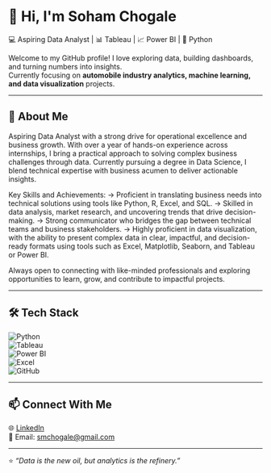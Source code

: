 # 👋 Hi, I'm Soham Chogale  

💻 Aspiring Data Analyst | 📊 Tableau | 📈 Power BI | 🐍 Python

Welcome to my GitHub profile! I love exploring data, building dashboards, and turning numbers into insights.  
Currently focusing on **automobile industry analytics, machine learning, and data visualization** projects.  

---

## 🚀 About Me  
Aspiring Data Analyst with a strong drive for operational excellence and business growth. With over a year of hands-on experience across internships, I bring a practical approach to solving complex business challenges through data. Currently pursuing a degree in Data Science, I blend technical expertise with business acumen to deliver actionable insights.

Key Skills and Achievements:
-> Proficient in translating business needs into technical solutions using tools like Python, R, Excel, and SQL.
-> Skilled in data analysis, market research, and uncovering trends that drive decision-making.
-> Strong communicator who bridges the gap between technical teams and business stakeholders.
-> Highly proficient in data visualization, with the ability to present complex data in clear, impactful, and decision-ready formats using tools such as Excel, Matplotlib, Seaborn, and Tableau or Power BI.

Always open to connecting with like-minded professionals and exploring opportunities to learn, grow, and contribute to impactful projects.

---

## 🛠️ Tech Stack  
![Python](https://img.shields.io/badge/Python-3776AB?style=for-the-badge&logo=python&logoColor=white)  
![Tableau](https://img.shields.io/badge/Tableau-E97627?style=for-the-badge&logo=tableau&logoColor=white)  
![Power BI](https://img.shields.io/badge/PowerBI-F2C811?style=for-the-badge&logo=powerbi&logoColor=black)  
![Excel](https://img.shields.io/badge/Excel-217346?style=for-the-badge&logo=microsoft-excel&logoColor=white)  
![GitHub](https://img.shields.io/badge/GitHub-181717?style=for-the-badge&logo=github&logoColor=white)  

---

## 📫 Connect With Me  
🌐 [LinkedIn](https://www.linkedin.com/in/sohamchogale)  
📧 Email: smchogale@gmail.com

---

⭐️ *“Data is the new oil, but analytics is the refinery.”*  

